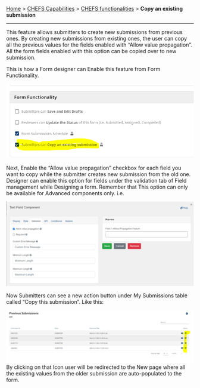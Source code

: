 [Home](index) > [CHEFS Capabilities](CHEFS-Capabilities) > [CHEFS functionalities](CHEFS-functionalities) > **Copy an existing submission**
***


This feature allows submitters to create new submissions from previous ones. By creating new submissions from existing ones, the user can copy all the previous values for the fields enabled with “Allow value propagation”. All the form fields enabled with this option can be copied over to new submission.

This is how a Form designer can Enable this feature from Form Functionality.

![image](images/ces1.png)

Next, Enable the “Allow value propagation” checkbox for each field you want to copy while the submitter creates new submission from the old one. Designer can enable this option for fields under the validation tab of Field management while Designing a form. Remember that This option can only be available for Advanced components only. i.e.

![image](images/ces2.png)

Now Submitters can see a new action button under My Submissions table called “Copy this submission”. Like this:

![image](images/ces3.png)
By clicking on that Icon user will be redirected to the New page where all the existing values from the older submission are auto-populated to the form.